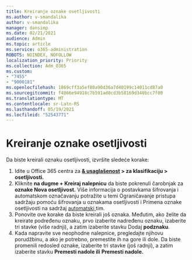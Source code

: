 ```yaml
---
title: Kreiranje oznake osetljivosti
ms.author: v-smandalika
author: v-smandalika
manager: dansimp
ms.date: 02/21/2021
audience: Admin
ms.topic: article
ms.service: o365-administration
ROBOTS: NOINDEX, NOFOLLOW
localization_priority: Priority
ms.collection: Adm_O365
ms.custom:
- "7455"
- "9000181"
ms.openlocfilehash: 1869cff3a5ef80a90d36a7d40199c14011cd87a0
ms.sourcegitcommit: f4866e94918c7b591ad0cd3b58169d340bcc7f00
ms.translationtype: MT
ms.contentlocale: sr-Latn-RS
ms.lasthandoff: 05/19/2021
ms.locfileid: "52543771"
---
```

# <a name="create-a-sensitivity-label"></a>Kreiranje oznake osetljivosti

Da biste kreirali oznaku osetljivosti, izvršite sledeće korake:

1. Idite u Office 365 centra za **[& usaglašenost](https://sip.protection.office.com/) > za klasifikaciju > osetljivosti.**
2. Kliknite **na dugme + Kreiraj nalepnicu** da biste pokrenuli čarobnjak za **oznake Nova osetljivost.** Više informacija o postavkama šifrovanja i [](/microsoft-365/compliance/encryption-sensitivity-labels) automatskom označavanju potražite u temi Ograničavanje pristupa sadržaju pomoću šifrovanja u oznakama osetljivosti i Primena oznake osetljivosti na sadržaj [automatski,](/microsoft-365/compliance/apply-sensitivity-label-automatically)tim.
3. Ponovite ove korake da biste kreirali još oznaka. Međutim, ako želite da kreirate podređenu oznaku, prvo izaberite nadređenu oznaku, izaberite tri stavke (više radnji), a zatim izaberite stavku Dodaj **podznaku**.
4. Kada napravite sve neophodne nalepnice, pregledajte njihovu porudžbinu, a ako je potrebno, premestite ih na gore ili dole. Da biste promenili redosled oznake, izaberite tri stavke (još radnji), a zatim izaberite stavku **Premesti nadole ili** **Premesti nadole.** 
